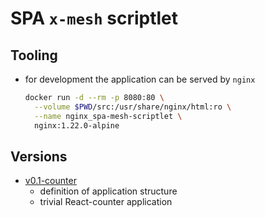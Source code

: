 # SPA `x-mesh` scriptlet

## Tooling
- for development the application can be served by `nginx`
  ```bash
  docker run -d --rm -p 8080:80 \
    --volume $PWD/src:/usr/share/nginx/html:ro \
    --name nginx_spa-mesh-scriptlet \
    nginx:1.22.0-alpine
  ```

## Versions
- [v0.1-counter](https://rawcdn.githack.com/mhrachovec/spa-mesh-bookmarklet/v0.1-counter/src/index.html?min=1)
  - definition of application structure
  - trivial React-counter application
